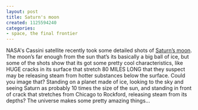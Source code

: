 ```yaml
---
layout: post
title: Saturn's moon
created: 1125594240
categories:
- space, the final frontier
---
```

NASA's Cassini satellite recently took some detailed shots of [Saturn’s moon](http://news.bbc.co.uk/2/hi/science/nature/4197686.stm). The moon’s far enough from the sun that’s its basically a big ball of ice, but some of the shots show that its got some pretty cool characteristics, like HUGE cracks in its surface that stretch 80 MILES LONG that they suspect may be releasing steam from hotter substances below the surface. Could you image that? Standing on a planet made of ice, looking to the sky and seeing Saturn as probably 10 times the size of the sun, and standing in front of crack that stretches from Chicago to Rockford, releasing steam from its depths? The universe makes some pretty amazing things...
